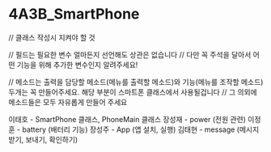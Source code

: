 # 4A3B_SmartPhone

// 클래스 작성시 지켜야 할 것

// 필드는 필요한 변수 얼마든지 선언해도 상관은 없습니다
// 다만 꼭 주석을 달아서 어떤 기능을 위해 추가한 변수인지 알려주세요!

// 메소드는 출력을 담당할 메소드(메뉴를 출력할 메소드)와 기능(메뉴를 조작할 메소드) 두개는 꼭 만들어주세요. 해당 부분이 스마트폰 클래스에서 사용될겁니다
// 그 의외에 메소드들은 모두 자유롭게 만들어 주세요

이태호 - SmartPhone 클래스, PhoneMain 클래스
장성재 - power (전원 관련)
이정훈 - battery (배터리 기능)
장성주 - App (앱 설치, 실행)
김태현 - message (메시지 받기, 보내기, 확인하기)